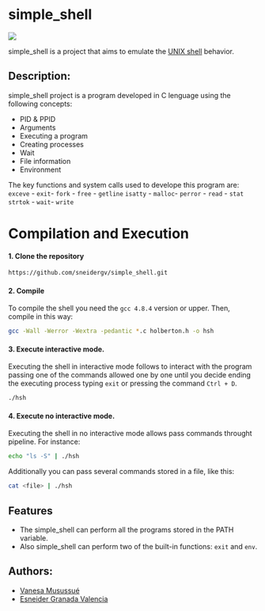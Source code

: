 # simple_shell

[![](https://cdn.iconscout.com/icon/free/png-256/c-programming-569564.png)](https://es.wikipedia.org/wiki/C_(lenguaje_de_programaci%C3%B3n))

simple_shell is a project that aims to emulate the [UNIX shell] behavior.
## Description:
simple_shell project is a program developed in C lenguage using the following concepts:
 - PID & PPID
 - Arguments
 - Executing a program
 - Creating processes
 - Wait
 - File information
 - Environment

The key functions and system calls used to develope this program are:
 `exceve` - `exit`- `fork` - `free` - `getline`
 `isatty` - `malloc`- `perror` - `read` - `stat`
 `strtok` - `wait`- `write`

# Compilation and Execution

#### 1. Clone the repository
 ```sh
https://github.com/sneidergv/simple_shell.git
```
#### 2. Compile
To compile the shell you need the `gcc 4.8.4` version or upper.
Then, compile in this way:
 ```sh
gcc -Wall -Werror -Wextra -pedantic *.c holberton.h -o hsh
```
#### 3. Execute interactive mode.
Executing the shell in interactive mode follows to interact with the program passing one of the commands allowed one by one until you decide ending the executing process typing `exit` or pressing the command `Ctrl + D`.
 ```sh
./hsh
```
#### 4. Execute no interactive mode.
Executing the shell in no interactive mode allows pass commands throught pipeline.
For instance:
 ```sh
echo "ls -S" | ./hsh
```
Additionally you can pass several commands stored in a file, like this:
 ```sh
cat <file> | ./hsh
```


## Features
 - The simple_shell can perform all the programs stored in the PATH variable.
 - Also simple_shell can perform two of the built-in functions:
`exit` and `env`.

 ## Authors:
  - [Vanesa Musussué]
  - [Esneider Granada Valencia]

[UNIX shell]: <https://en.wikipedia.org/wiki/Unix_shell>
[Esneider Granada Valencia]: <https://github.com/sneidergv/>
[Vanesa Musussué]: <https://github.com/vanemcb/>